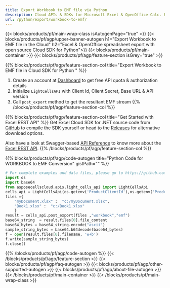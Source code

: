 ```yaml
---
title: Export Workbook to EMF file via Python
description: Cloud APIs & SDKs for Microsoft Excel & OpenOffice Calc. Export workbok or interanl object to kinds of format file in the Cloud.
url: /python/export/workbook-to-emf/
---
```



{{< blocks/products/pf/main-wrap-class isAutogenPage="true" >}}
{{< blocks/products/pf/agp/upper-banner-autogen h1="Export Workbook to EMF file in the Cloud" h2="Excel & OpenOffice spreadsheet export with open source Cloud SDK for Python">}}
{{< blocks/products/pf/main-container >}}
{{< blocks/products/pf/agp/feature-section isGrey="true" >}}

{{% blocks/products/pf/agp/feature-section-col title="Export Workbook to EMF file in Cloud SDK for Python " %}}
1. Create an account at <a href="https://dashboard.aspose.cloud/">Dashboard</a> to get free API quota & authorization details
1. Initialize ```LightCellsAPI``` with Client Id, Client Secret, Base URL & API version
1. Call ```post_export``` method to get the resultant EMF stream
{{% /blocks/products/pf/agp/feature-section-col %}}

{{% blocks/products/pf/agp/feature-section-col title="Get Started with Excel REST API" %}}
Get Excel Cloud SDK for .NET source code from [GitHub](https://github.com/aspose-cells-cloud/aspose-cells-cloud-python) to compile the SDK yourself or head to the [Releases](https://github.com/aspose-cells-cloud/aspose-cells-cloud-python/releases) for alternative download options. 

Also have a look at Swagger-based [API Reference](https://apireference.aspose.cloud/cells/#/LightCells/PostExport) to know more about the [Excel REST API](https://products.aspose.cloud/cells/curl/).
{{% /blocks/products/pf/agp/feature-section-col %}}

{{% blocks/products/pf/agp/code-autogen title="Python Code for WORKBOOK to EMF Conversion" gistPath="" %}}
```python
# For complete examples and data files, please go to https://github.com/aspose-cells-cloud/aspose-cells-cloud-python/
import os
import base64
from asposecellscloud.apis.light_cells_api import LightCellsApi
cells_api = LightCellsApi(os.getenv('ProductClientId'),os.getenv('ProductClientSecret'))
files ={ 
    "myDocument.xlsx" :  "c:/myDocument.xlsx",
    "Book1.xlsx" :  "c:/Book1.xlsx" 
    }
result = cells_api.post_export(files ,"workbook","emf")
base64_string  = result.files[0].file_content
base64_bytes = base64_string.encode("ascii")
sample_string_bytes = base64.b64decode(base64_bytes)
f = open(result.files[0].filename, 'w+b')
f.write(sample_string_bytes)
f.close()    
```

{{% /blocks/products/pf/agp/code-autogen %}}
{{< /blocks/products/pf/agp/feature-section >}}
{{< blocks/products/pf/agp/faq-autogen >}}
{{< blocks/products/pf/agp/other-supported-autogen >}}
{{< blocks/products/pf/agp/about-file-autogen >}}
{{< /blocks/products/pf/main-container >}}
{{< /blocks/products/pf/main-wrap-class >}}
